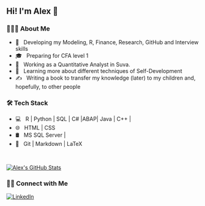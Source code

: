 <h2>  Hi! I'm Alex 👋</h2>

<h3> 👨🏻‍💻 About Me </h3>

- 🤔 &nbsp; Developing my Modeling, R, Finance, Research, GitHub and Interview skills
- 🎓 &nbsp; Preparing for CFA level 1
- 💼 &nbsp; Working as a Quantitative Analyst in Suva.
- 🌱 &nbsp; Learning more about different techniques of Self-Development
- ✍️ &nbsp; Writing a book to transfer my knowledge (later) to my children and, hopefully, to other people

<h3>🛠 Tech Stack</h3>

- 💻 &nbsp; R | Python | SQL | C# |ABAP| Java | C++ |
- 🌐 &nbsp; HTML | CSS 
- 🛢 &nbsp; MS SQL Server | 
- 🔧 &nbsp; Git | Markdown | LaTeX 

<br/>

[![Alex's GitHub Stats](https://github-readme-stats.vercel.app/api?username=PankoAliaksandr&show_icons=true)](https://github.com/PankoAliaksandr)

<h3> 🤝🏻 Connect with Me </h3>

<p align="left">
<a href="https://github.com/PankoAliaksandr"><img alt="LinkedIn" src="https://img.shields.io/badge/Aliaksandr-Panko-%230077B5.svg?&style=for-the-badge&logo=linkedin"></a>
</p>

